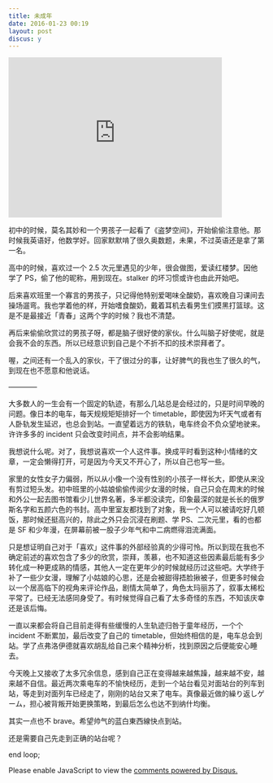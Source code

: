 ```yaml
---
title: 未成年
date: 2016-01-23 00:19
layout: post
discus: y
---
```


<iframe width="420" height="315" src="https://www.youtube.com/embed/gaI8wqiBtCs" frameborder="0" allowfullscreen></iframe>

初中的时候，莫名其妙和一个男孩子一起看了《盗梦空间》，开始偷偷注意他。那时候我英语好，他数学好。回家默默啃了很久奥数题，未果，不过英语还是拿了第一名。

高中的时候，喜欢过一个 2.5 次元里遇见的少年，很会做图，爱读红楼梦。因他学了 PS，偷了他的昵称，用到现在。stalker 的坏习惯或许也由此开始吧。

后来喜欢班里一个寡言的男孩子，只记得他特别爱喝味全酸奶，喜欢晚自习课间去操场遛弯。我也学着他的样，开始嗜食酸奶，戴着耳机去看男生们摸黑打篮球。这是不是最接近「青春」这两个字的时候？我也不清楚。

再后来偷偷欣赏过的男孩子呀，都是脑子很好使的家伙。什么叫脑子好使呢，就是会我不会的东西。所以已经意识到自己是个不折不扣的技术崇拜者了。

喔，之间还有一个乱入的家伙，干了很过分的事，让好脾气的我也生了很久的气，到现在也不愿意和他说话。

————

大多数人的一生会有一个固定的轨迹，有那么几站总是会经过的，只是时间早晚的问题。像日本的电车，每天规规矩矩排好一个 timetable，即使因为坏天气或者有人卧轨发生延迟，也总会到站。一直望着远方的铁轨，电车终会不负众望地驶来。许许多多的 incident 只会改变时间点，并不会影响结果。

我想说什么呢。对了，我想说喜欢一个人这件事。换成平时看到这种小情绪的文章，一定会懒得打开，可是因为今天又不开心了，所以自己也写一些。

家里的女性女子力偏弱，所以从小像一个没有性别的小孩子一样长大，即使从来没有剪过短头发。初中班里的小姑娘偷偷传阅少女漫的时候，自己只会在周末的时候和外公一起去图书馆看少儿世界名著，多半都没读完，印象最深的就是长长的俄罗斯名字和五颜六色的书封。高中里室友都找到了对象，我一个人可以被请吃好几顿饭，那时候还挺高兴的，除此之外只会沉浸在刷题、学 PS、二次元里，看的也都是 SF 和少年漫，在屏幕前被一股子少年气和中二病燃得泪流满面。

只是想证明自己对于「喜欢」这件事的外部经验真的少得可怜。所以到现在我也不确定前述的喜欢包含了多少的欣赏，崇拜，羡慕，也不知道这些因素最后能有多少转化成一种更成熟的情感，其他人一定在更年少的时候就经历过这些吧。大学终于补了一些少女漫，理解了小姑娘的心思，还是会被甜得捂脸揪被子，但更多时候会以一个居高临下的视角来评论作品，剧情太简单了，角色太玛丽苏了，叙事太稀松平常了。已经无法感同身受了。有时候觉得自己看了太多奇怪的东西，不知该庆幸还是该后悔。

一直以来都会将自己目前走得有些缓慢的人生轨迹归咎于童年经历，一个个 incident 不断累加，最后改变了自己的 timetable，但始终相信的是，电车总会到站。学了点弗洛伊德就喜欢胡乱给自己来个精神分析，找到原因之后便能安心睡去。 

今天晚上又接收了太多冗余信息，感到自己正在变得越来越焦躁，越来越不安，越来越不自信。最近两次乘电车的不愉快经历，走到一个站台看见对面站台的列车到站，等走到对面列车已经走了，刚刚的站台又来了电车。真像最近做的繰り返しゲーム，担心被背叛开始更换策略，到最后怎么也达不到纳什均衡。

其实一点也不 brave。希望帅气的蓝白東西線快点到站。

还是需要自己先走到正确的站台呢？

end loop;

<div id="disqus_thread"></div>
<script type="text/javascript">
    /* * * CONFIGURATION VARIABLES * * */
    var disqus_shortname = 'richor';
    
    /* * * DON'T EDIT BELOW THIS LINE * * */
    (function() {
        var dsq = document.createElement('script'); dsq.type = 'text/javascript'; dsq.async = true;
        dsq.src = '//' + disqus_shortname + '.disqus.com/embed.js';
        (document.getElementsByTagName('head')[0] || document.getElementsByTagName('body')[0]).appendChild(dsq);
    })();
</script>
<noscript>Please enable JavaScript to view the <a href="https://disqus.com/?ref_noscript" rel="nofollow">comments powered by Disqus.</a></noscript>

